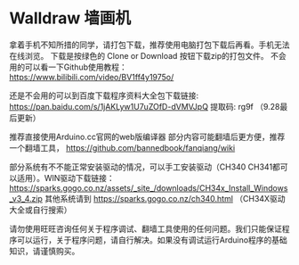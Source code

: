 # Walldraw 墙画机

拿着手机不知所措的同学，请打包下载，推荐使用电脑打包下载后再看。手机无法在线浏览。 下载是按绿色的 Clone or Download 按钮下载zip的打包文件。 不会用的可以看一下Github使用教程： https://www.bilibili.com/video/BV1ff4y1975o/

还是不会用的可以到百度下载程序资料大全包下载链接: https://pan.baidu.com/s/1jAKLyw1U7uZOfD-dVMVJpQ 提取码: rg9f （9.28最后更新）

推荐直接使用Arduino.cc官网的web版编译器 部分内容可能翻墙后更方便，推荐一个翻墙工具， https://github.com/bannedbook/fanqiang/wiki

部分系统有不不能正常安装驱动的情况，可以手工安装驱动（CH340 CH341都可以适用）。WIN驱动下载链接：https://sparks.gogo.co.nz/assets/_site_/downloads/CH34x_Install_Windows_v3_4.zip 其他系统请到 https://sparks.gogo.co.nz/ch340.html （CH34X驱动大全或自行搜索）

请勿使用旺旺咨询任何关于程序调试、翻墙工具使用的任何问题。我们只能保证程序可以运行，关于程序问题，请自行解决。如果没有调试运行Arduino程序的基础知识，请谨慎购买。
